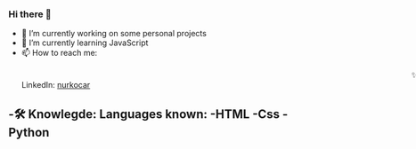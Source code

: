 ### Hi there 👋
- 🔭 I’m currently working on some personal projects
- 🌱 I’m currently learning JavaScript
- 📫 How to reach me: <br><br>
<span style="margin-left:50em;" >✨ LinkedIn:</span> <a href='https://www.linkedin.com/in/nur-kocar/'>nurkocar</a>

-🛠 Knowlegde:
Languages known:
  -HTML
  -Css
  -Python
  -

<!--
**nurkocar/nurkocar** is a ✨ _special_ ✨ repository because its `README.md` (this file) appears on your GitHub profile.

Here are some ideas to get you started:

- 🔭 I’m currently working on some personal projects
- 🌱 I’m currently learning JavaScript
- 👯 I’m looking to collaborate on ...
- 🤔 I’m looking for help with ...
- 💬 Ask me about ...
- 📫 How to reach me: ...
- 😄 Pronouns: ...
- ⚡ Fun fact: ...
-->
